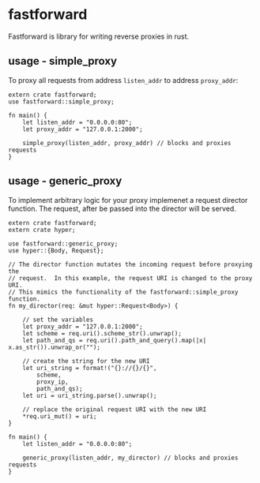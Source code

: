 # fastforward

Fastforward is library for writing reverse proxies in rust.

## usage - simple_proxy
To proxy all requests from address `listen_addr` to address `proxy_addr`:
```
extern crate fastforward;
use fastforward::simple_proxy;

fn main() {
    let listen_addr = "0.0.0.0:80";
    let proxy_addr = "127.0.0.1:2000";

    simple_proxy(listen_addr, proxy_addr) // blocks and proxies requests
}
```

## usage - generic_proxy
To implement arbitrary logic for your proxy implemenet a request director function.
The request, after be passed into the director will be served.
```
extern crate fastforward;
extern crate hyper;

use fastforward::generic_proxy;
use hyper::{Body, Request};

// The director function mutates the incoming request before proxying the
// request.  In this example, the request URI is changed to the proxy URI.
// This mimics the functionality of the fastforward::simple_proxy function.
fn my_director(req: &mut hyper::Request<Body>) {

    // set the variables
    let proxy_addr = "127.0.0.1:2000";
    let scheme = req.uri().scheme_str().unwrap();
    let path_and_qs = req.uri().path_and_query().map(|x| x.as_str()).unwrap_or("");

    // create the string for the new URI
    let uri_string = format!("{}://{}/{}",
        scheme,
        proxy_ip,
        path_and_qs);
    let uri = uri_string.parse().unwrap();

    // replace the original request URI with the new URI
    *req.uri_mut() = uri;
}

fn main() {
    let listen_addr = "0.0.0.0:80";

    generic_proxy(listen_addr, my_director) // blocks and proxies requests
}
```
